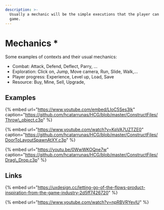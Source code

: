 ```yaml
---
description: >-
  Usually a mechanic will be the simple executions that the player can do in the
  game.
---
```


# Mechanics \*

 Some examples of contexts and their usual mechanics:

* Combat: Attack, Defend, Deflect, Parry, ...
* Exploration: Click on, Jump, Move camera, Run, Slide, Walk,...
* Player progress: Experience, Level up, Load, Save 
* Resource: Buy, Mine, Sell, Upgrade,

## Examples

{% embed url="https://www.youtube.com/embed/LIoC5Ses3lk" caption="https://github.com/hcatarrunas/HCG/blob/master/ConstructFiles/Throw\_object.c3p" %}

{% embed url="https://www.youtube.com/watch?v=KpVA7UZTZE0" caption="https://github.com/hcatarrunas/HCG/blob/master/ConstructFiles/DoorToLayoutSpawnAtXY.c3p" %}

{% embed url="https://youtu.be/0WwWKOQne7w" caption="https://github.com/hcatarrunas/HCG/blob/master/ConstructFiles/Drag\_Drop.c3p" %}





## Links

{% embed url="https://uxdesign.cc/letting-go-of-the-flows-product-inspiration-from-the-game-industry-2d5ff7426720" %}

{% embed url="https://www.youtube.com/watch?v=npRBVRYevlU" %}



